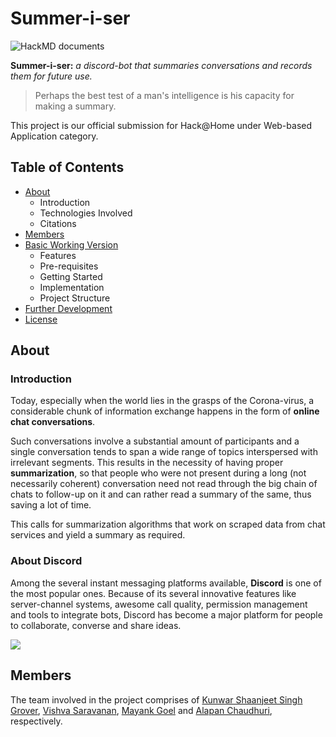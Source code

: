 # Summer-i-ser

![HackMD documents](https://hackmd.io/badge.svg)

**Summer-i-ser:** *a discord-bot that summaries conversations and records them for future use.*

> Perhaps the best test of a man's intelligence is his capacity for making a summary.

This project is our official submission for Hack@Home under Web-based Application category.

## Table of Contents

- [About](#About)
    - Introduction
    - Technologies Involved
    - Citations
- [Members](#Members)
- [Basic Working Version](#demo)
    - Features
    - Pre-requisites
    - Getting Started
    - Implementation
    - Project Structure
- [Further Development](#further)
- [License](LICENSE)

<!--I will remove the current o's later as we complete them-->

## About

### Introduction

Today, especially when the world lies in the grasps of the Corona-virus, a considerable chunk of information exchange happens in the form of **online chat conversations**.

Such conversations involve a substantial amount of participants and a single conversation tends to span a wide range of topics interspersed with irrelevant segments. This results in the necessity of having proper **summarization**, so that people who were not present during a long (not necessarily coherent) conversation need not read through the big chain of chats to follow-up on it and can rather read a summary of the same, thus saving a lot of time.

This calls for summarization algorithms that work on scraped data from chat services and yield a summary as required.

### About Discord

Among the several instant messaging platforms available, **Discord** is one of the most popular ones. Because of its several innovative features like server-channel systems, awesome call quality, permission management and tools to integrate bots, Discord has become a major platform for people to collaborate, converse and share ideas.

<img src="https://cdn.discordapp.com/attachments/759735584444121110/764862917803769876/unknown.png">

## Members

The team involved in the project comprises of [Kunwar Shaanjeet Singh Grover](https://github.com/Groverkss), [Vishva Saravanan](https://github.com/v15hv4), [Mayank Goel](https://github.com/MayankGoel28) and [Alapan Chaudhuri](https://github.com/banrovegrie), respectively.
